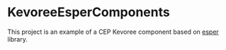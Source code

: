 # KevoreeEsperComponents

This project is an example of a CEP Kevoree component based on [esper](http://www.espertech.com/products/esper.php) library. 


